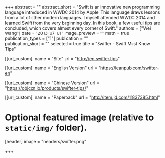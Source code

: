 +++
abstract = ""
abstract_short = "Swift is an innovative new programming language introduced in WWDC 2014 by Apple. This language draws lessons from a lot of other modern languages. I myself attended WWDC 2014 and learned Swift from the very beginning day. In this book, a few useful tips are concluded, which covers almost every corner of Swift."
authors = ["Wei Wang"]
date = "2013-07-01"
image_preview = ""
math = true
publication_types = ["1"]
publication = ""    
publication_short = ""
selected = true
title = "Swifter - Swift Must Know Tips"

[[url_custom]]
name = "Site"
url = "http://en.swifter.tips"

[[url_custom]]
name = "English Version"
url = "https://leanpub.com/swifter-en"

[[url_custom]]
name = "Chinese Version"
url = "https://objccn.io/products/swifter-tips/"

[[url_custom]]
name = "Paperback"
url = "http://item.jd.com/11837385.html"

# Optional featured image (relative to `static/img/` folder).
[header]
image = "headers/swifter.png"

+++

